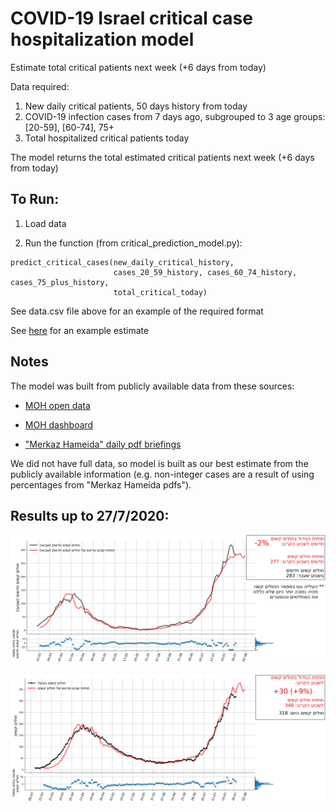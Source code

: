 # COVID-19 Israel critical case hospitalization model

Estimate total critical patients next week (+6 days from today)

Data required:
1. New daily critical patients, 50 days history from today
2. COVID-19 infection cases from 7 days ago, subgrouped to 3 age groups: [20-59], [60-74], 75+
3. Total hospitalized critical patients today

The model returns the total estimated critical patients next week (+6 days from today)    

## To Run:
1. Load data

2. Run the function (from critical_prediction_model.py):

```
predict_critical_cases(new_daily_critical_history,
                       cases_20_59_history, cases_60_74_history, cases_75_plus_history,
                       total_critical_today)
```
                            

See data.csv file above for an example of the required format

See [here](example.ipynb) for an example estimate


## Notes
The model was built from publicly available data from these sources:

* [MOH open data](https://data.gov.il/dataset/covid-19)

* [MOH dashboard](https://datadashboard.health.gov.il/COVID-19/)

* ["Merkaz Hameida" daily pdf briefings](https://www.gov.il/he/departments/publications/?OfficeId=4153ab18-52bb-42dc-a347-b513faa428ca&limit=10&skip=0)

We did not have full data, so model is built as our best estimate from the publicly available information (e.g. non-integer cases are a result of using percentages from "Merkaz Hameida pdfs").


## Results up to 27/7/2020:

![](/new_crit_pred.jpg?raw=true "New Critical prediction")


![](/total_crit_pred.jpg?raw=true "Total Critical prediction")




